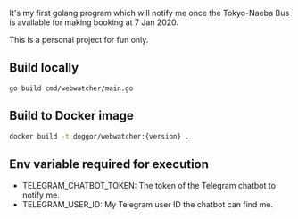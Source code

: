 It's my first golang program which will notify me once the Tokyo-Naeba Bus is available for making booking at 7 Jan 2020.

This is a personal project for fun only.

## Build locally
```
go build cmd/webwatcher/main.go
```

## Build to Docker image
```sh
docker build -t doggor/webwatcher:{version} .
```

## Env variable required for execution
- TELEGRAM_CHATBOT_TOKEN:
  The token of the Telegram chatbot to notify me.
- TELEGRAM_USER_ID:
  My Telegram user ID the chatbot can find me.
